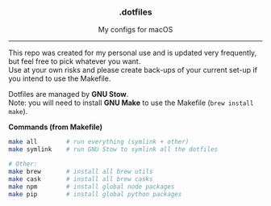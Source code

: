 <h3 align="center">.dotfiles</h3>
<p align="center">My configs for macOS</p>

---

This repo was created for my personal use and is updated very
frequently, but feel free to pick whatever you want.  
Use at your own risks and please create back-ups of your current
set-up if you intend to use the Makefile.  

Dotfiles are managed by **GNU Stow**.  
Note: you will need to install **GNU Make** to use the Makefile (`brew
install make`).  

**Commands (from Makefile)**
```sh
make all        # run everything (symlink + other)
make symlink    # run GNU Stow to symlink all the dotfiles

# Other:
make brew       # install all brew utils
make cask       # install all brew casks
make npm        # install global node packages
make pip        # install global python packages
```
